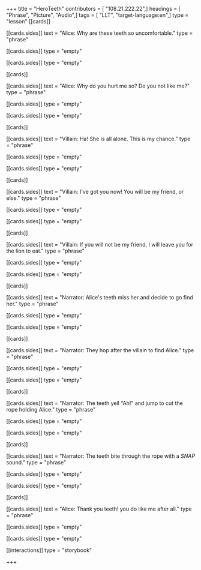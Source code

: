 +++
title = "HeroTeeth"
contributors = [ "108.21.222.22",]
headings = [ "Phrase", "Picture", "Audio",]
tags = [ "LLT", "target-language:en",]
type = "lesson"
[[cards]]

[[cards.sides]]
text = "Alice: Why are these teeth so uncomfortable."
type = "phrase"

[[cards.sides]]
type = "empty"

[[cards.sides]]
type = "empty"

[[cards]]

[[cards.sides]]
text = "Alice: Why do you hurt me so? Do you not like me?"
type = "phrase"

[[cards.sides]]
type = "empty"

[[cards.sides]]
type = "empty"

[[cards]]

[[cards.sides]]
text = "Villain: Ha! She is all alone. This is my chance."
type = "phrase"

[[cards.sides]]
type = "empty"

[[cards.sides]]
type = "empty"

[[cards]]

[[cards.sides]]
text = "Villain: I've got you now! You will be my friend, or else."
type = "phrase"

[[cards.sides]]
type = "empty"

[[cards.sides]]
type = "empty"

[[cards]]

[[cards.sides]]
text = "Villain: If you will not be my friend, I will leave you for the lion to eat."
type = "phrase"

[[cards.sides]]
type = "empty"

[[cards.sides]]
type = "empty"

[[cards]]

[[cards.sides]]
text = "Narrator: Alice's teeth miss her and decide to go find her."
type = "phrase"

[[cards.sides]]
type = "empty"

[[cards.sides]]
type = "empty"

[[cards]]

[[cards.sides]]
text = "Narrator: They hop after the villain to find Alice."
type = "phrase"

[[cards.sides]]
type = "empty"

[[cards.sides]]
type = "empty"

[[cards]]

[[cards.sides]]
text = "Narrator: The teeth yell \"Ah!\" and jump to cut the rope holding Alice."
type = "phrase"

[[cards.sides]]
type = "empty"

[[cards.sides]]
type = "empty"

[[cards]]

[[cards.sides]]
text = "Narrator: The teeth bite through the rope with a *SNAP* sound."
type = "phrase"

[[cards.sides]]
type = "empty"

[[cards.sides]]
type = "empty"

[[cards]]

[[cards.sides]]
text = "Alice: Thank you teeth! you do like me after all."
type = "phrase"

[[cards.sides]]
type = "empty"

[[cards.sides]]
type = "empty"

[[interactions]]
type = "storybook"

+++
